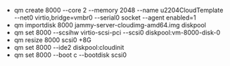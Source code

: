 - qm create 8000 --core 2 --memory 2048 --name u2204CloudTemplate --net0 virtio,bridge=vmbr0 --serial0 socket --agent enabled=1
- qm importdisk 8000 jammy-server-cloudimg-amd64.img diskpool
- qm set 8000 --scsihw virtio-scsi-pci --scsi0 diskpool:vm-8000-disk-0
- qm resize 8000 scsi0 +8G
- qm set 8000 --ide2 diskpool:cloudinit
- qm set 8000 --boot c --bootdisk scsi0
